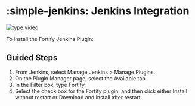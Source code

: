 # :simple-jenkins: Jenkins Integration

![type:video](https://www.youtube.com/embed/zrTvd2qxOsg)

To install the Fortify Jenkins Plugin: 

## Guided Steps
1. From Jenkins, select Manage Jenkins > Manage Plugins.
2. On the Plugin Manager page, select the Available tab.
3. In the Filter box, type Fortify.
4. Select the check box for the Fortify plugin, and then click either Install without restart or Download and install after restart.